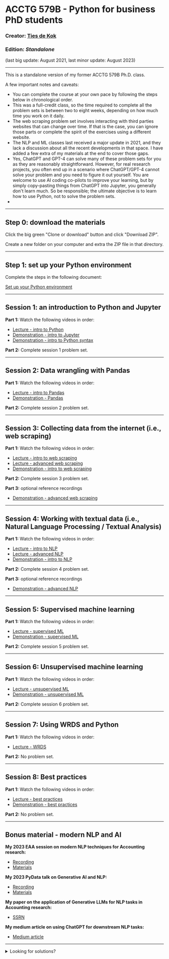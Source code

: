 # ACCTG 579B - Python for business PhD students
### Creator: <a href="https://www.tiesdekok.com" target="_blank">Ties de Kok</a> 
### Edition: *Standalone* 
(last big update: August 2021, last minor update: August 2023)

----

This is a standalone version of my former ACCTG 579B Ph.D. class.

A few important notes and caveats:  
- You can complete the course at your own pace by following the steps below in chronological order.   
- This was a full-credit class, so the time required to complete all the problem sets is between two to eight weeks, depending on how much time you work on it daily.
- The web scraping problem set involves interacting with third parties websites that can change over time. If that is the case, you can ignore those parts or complete the spirit of the exercises using a different website.
- The NLP and ML classes last received a major update in 2021, and they lack a discussion about all the recent developments in that space. I have added a few extra of my materials at the end to cover those gaps.
- Yes, ChatGPT and GPT-4 can solve many of these problem sets for you as they are reasonably straightforward. However, for real research projects, you often end up in a scenario where ChatGPT/GPT-4 cannot solve your problem and you need to figure it out yourself. You are welcome to use AI coding co-pilots to improve your learning, but by simply copy-pasting things from ChatGPT into Jupyter, you generally don't learn much. So be responsible; the ultimate objective is to learn how to use Python, not to solve the problem sets.
- 
----

## Step 0: download the materials

Click the big green "Clone or download" button and click "Download ZIP".

Create a new folder on your computer and extra the ZIP file in that directory. 

----

## Step 1: set up your Python environment

Complete the steps in the following document:

<a href='https://github.com/TiesdeKok/acctg-579B/blob/master/setup-python.md'>Set up your Python environment</a>

----

## Session 1: an introduction to Python and Jupyter

**Part 1:** Watch the following videos in order:
- <a href='https://youtu.be/sR5j7WcAk1g'>Lecture - intro to Python</a>
- <a href='https://youtu.be/kGcEWU1PgAg'>Demonstration - intro to Jupyter</a>
- <a href='https://youtu.be/feNltsyMzcQ'>Demonstration - intro to Python syntax</a>

**Part 2:** Complete session 1 problem set.

----

## Session 2: Data wrangling with Pandas

**Part 1:** Watch the following videos in order:
- <a href='https://youtu.be/MdtqwyOhZKk'>Lecture - intro to Pandas</a>
- <a href='https://youtu.be/almeNiqX-a4'>Demonstration - Pandas</a>

**Part 2:** Complete session 2 problem set.

----

## Session 3: Collecting data from the internet (i.e., web scraping) 

**Part 1:** Watch the following videos in order:
- <a href='https://youtu.be/yioYMHYvZ70'>Lecture - intro to web scraping</a>
- <a href='https://youtu.be/pyyFTeY7NXU'>Lecture - advanced web scraping</a>
- <a href='https://youtu.be/j0wP2UtH7h8'>Demonstration - intro to web scraping</a>

**Part 2:** Complete session 3 problem set.

**Part 3:** optional reference recordings
- <a href='https://youtu.be/1WYwUj8tJaI'>Demonstration - advanced web scraping</a>

----

## Session 4: Working with textual data (i.e., Natural Language Processing / Textual Analysis)

**Part 1:** Watch the following videos in order:
- <a href='https://youtu.be/bo2TVZS3nTA'>Lecture - intro to NLP</a>
- <a href='https://youtu.be/fa0pRqt2_ag'>Lecture - advanced NLP</a>
- <a href='https://youtu.be/kkO3dI4Ws-U'>Demonstration - intro to NLP</a>

**Part 2:** Complete session 4 problem set.

**Part 3:** optional reference recordings
- <a href='https://youtu.be/EdpZkM3vnIY'>Demonstration - advanced NLP</a>

----

## Session 5: Supervised machine learning

**Part 1:** Watch the following videos in order:
- <a href='https://youtu.be/0-kRlMqxmgo'>Lecture - supervised ML</a>
- <a href='https://youtu.be/fqcXjmKkiqE'>Demonstration - supervised ML</a>

**Part 2:** Complete session 5 problem set.

----

## Session 6: Unsupervised machine learning

**Part 1:** Watch the following videos in order:
- <a href='https://youtu.be/Ua2fqj753ak'>Lecture - unsupervised ML</a>
- <a href='https://youtu.be/GsV_ddRygx8'>Demonstration - unsupervised ML</a>

**Part 2:** Complete session 6 problem set.

----

## Session 7: Using WRDS and Python

**Part 1:** Watch the following videos in order:
- <a href='https://youtu.be/1gE06_L3ou4'>Lecture - WRDS</a>

**Part 2:** No problem set.

----

## Session 8: Best practices 

**Part 1:** Watch the following videos in order:
- <a href='https://youtu.be/kEHwUzF_5NY'>Lecture - best practices</a>
- <a href='https://youtu.be/022dozzvCas'>Demonstration - best practices</a>

**Part 2:** No problem set.

----

## Bonus material - modern NLP and AI

**My 2023 EAA session on modern NLP techniques for Accounting research:**
- <a href='https://youtu.be/0PtD9yMMAVY'>Recording</a>
- <a href='https://github.com/TiesdeKok/eaa_2023_nlp_workshop'>Materials</a>

**My 2023 PyData talk on Generative AI and NLP:**
- <a href='https://www.youtube.com/watch?v=CG3b6D3XNOE'>Recording</a>
- <a href='https://github.com/TiesdeKok/pydata_2023'>Materials</a>

**My paper on the application of Generative LLMs for NLP tasks in Accounting research:**
- <a href='https://papers.ssrn.com/sol3/papers.cfm?abstract_id=4429658'>SSRN</a>

**My medium article on using ChatGPT for downstream NLP tasks:**
- <a href='https://medium.com/towards-data-science/beyond-chat-bots-the-power-of-prompt-based-gpt-models-for-downstream-nlp-tasks-21eff204d599'>Medium article</a>

----

<details>
  <summary>Looking for solutions?</summary>
  
  I've uploaded my solutions to this repository as a ([zip file](https://github.com/TiesdeKok/acctg-579B-python-for-business-research/blob/master/Python_solutions.zip)). However, it is password protected so that you don't accidentally open it.

  You cannot unsee the answer! For your own research projects you have no answer key and you have to figure it out, there is no other way. Treat the problem sets similarly until you've given it your all. After that you can cross-reference your answer with mine, which can sometimes be a good learning experience.

  Ok, are you sure you want to open the solutions? Alright, the password is below.

  <details>
  <summary>Show password</summary>
    RememberNoNeuralyzer!
  </details>
</details>

